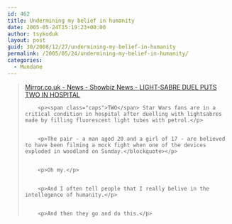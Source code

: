 ```yaml
---
id: 462
title: Undermining my belief in humanity
date: 2005-05-24T15:19:23+00:00
author: tsykoduk
layout: post
guid: 30/2008/12/27/undermining-my-belief-in-humanity
permalink: /2005/05/24/undermining-my-belief-in-humanity/
categories:
  - Mundane
---
```

<blockquote><a href="http://www.mirror.co.uk/news/showbiz/tm_objectid=15552841&#038;method=full&#038;siteid=94762&#038;headline=light-sabre-duel-puts-two-in-hospital-name_page.html%5B/url%5D">Mirror.co.uk - News - Showbiz News - <span class="caps">LIGHT</span>-SABRE <span class="caps">DUEL PUTS TWO IN HOSPITAL</span></a>

		<p><span class="caps">TWO</span> Star Wars fans are in a critical condition in hospital after duelling with lightsabres made by filling fluorescent light tubes with petrol.</p>


		<p>The pair - a man aged 20 and a girl of 17 - are believed to have been filming a mock fight when one of the devices exploded in woodland on Sunday.</blockquote></p>


		<p>Oh my.</p>


		<p>And I often tell people that I really belive in the intellegence of humanity.</p>


		<p>And then they go and do this.</p>